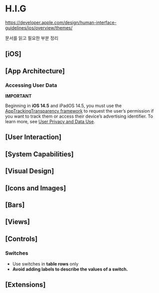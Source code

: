 # H.I.G 

https://developer.apple.com/design/human-interface-guidelines/ios/overview/themes/

문서를 읽고 필요한 부분 정리



## [iOS]

## [App Architecture]

### Accessing User Data

**IMPORTANT**

Beginning in **iOS 14.5** and iPadOS 14.5, you must use the [AppTrackingTransparency framework](https://developer.apple.com/documentation/apptrackingtransparency) to request the user’s permission if you want to track them or access their device’s advertising identifier. To learn more, see [User Privacy and Data Use](https://developer.apple.com/app-store/user-privacy-and-data-use/).

## [User Interaction]

## [System Capabilities]

## [Visual Design]

## [Icons and Images]

## [Bars]

## [Views]

## [Controls]

### Switches

- Use switches in **table rows** only
- **Avoid adding labels to describe the values of a switch.**

## [Extensions]